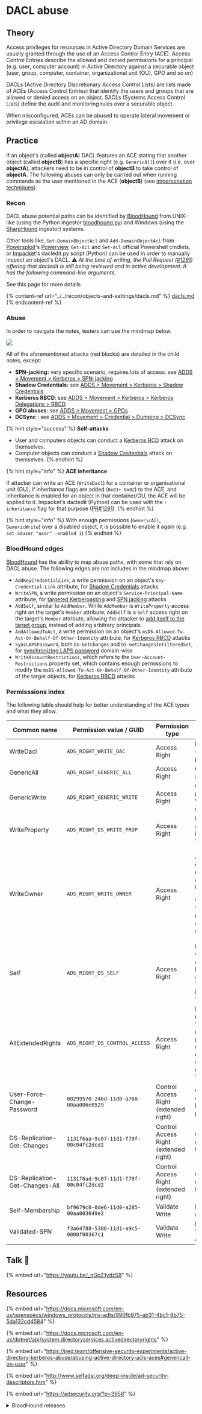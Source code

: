 # DACL abuse

## Theory

Access privileges for resources in Active Directory Domain Services are usually granted through the use of an Access Control Entry (ACE). Access Control Entries describe the allowed and denied permissions for a principal (e.g. user, computer account) in Active Directory against a securable object (user, group, computer, container, organizational unit (OU), GPO and so on)

DACLs (Active Directory Discretionary Access Control Lists) are lists made of ACEs (Access Control Entries) that identify the users and groups that are allowed or denied access on an object. SACLs (Systems Access Control Lists) define the audit and monitoring rules over a securable object.

When misconfigured, ACEs can be abused to operate lateral movement or privilege escalation within an AD domain.

## Practice

If an object's (called **objectA**) DACL features an ACE stating that another object (called **objectB**) has a specific right (e.g. `GenericAll`) over it (i.e. over **objectA**), attackers need to be in control of **objectB** to take control of **objectA**. The following abuses can only be carried out when running commands as the user mentioned in the ACE (**objectB**) (see [impersonation techniques](../../../redteam/credentials/impersonation.md)).

### Recon

DACL abuse potential paths can be identified by [BloodHound](broken-reference) from UNIX-like (using the Python ingestor [bloodhound.py](https://github.com/fox-it/BloodHound.py)) and Windows (using the [SharpHound](https://github.com/BloodHoundAD/SharpHound3) ingestor) systems.

Other tools like, `Get-DomainObjectAcl` and `Add-DomainObjectAcl` from [Powersploit](https://github.com/PowerShellMafia/PowerSploit/)'s [Powerview](https://github.com/PowerShellMafia/PowerSploit/blob/dev/Recon/PowerView.ps1), `Get-Acl` and `Set-Acl` official Powershell cmdlets, or [Impacket](https://github.com/SecureAuthCorp/impacket)'s dacledit.py script (Python) can be used in order to manually inspect an object's DACL. :warning: _At the time of writing, the Pull Request (_[_#1291_](https://github.com/SecureAuthCorp/impacket/pull/1291)_) offering that dacledit is still being reviewed and in active development. It has the following command-line arguments._

See this page for more details

{% content-ref url="../../recon/objects-and-settings/dacls.md" %}
[dacls.md](../../recon/objects-and-settings/dacls.md)
{% endcontent-ref %}

### Abuse

In order to navigate the notes, testers can use the mindmap below.

![](<../../../.gitbook/assets/spaces\_-MHRw3PMJtbDDjbxm5ub\_uploads\_ntRNzbqz7Ji1ZB1kjrqp\_DACL abuse-dark.png>)

All of the aforementioned attacks (red blocks) are detailed in the child notes, except:

* **SPN-jacking:** very specific scenario, requires lots of access: see [ADDS > Movement > Kerberos > SPN-jacking](../kerberos/spn-jacking.md)
* **Shadow Credentials:** see [ADDS > Movement > Kerberos > Shadow Credentials](../kerberos/shadow-credentials.md)
* **Kerberos RBCD**: see [ADDS > Movement > Kerberos > Kerberos Delegations > RBCD](../kerberos/delegations/rbcd.md)
* **GPO abuses**: see [ADDS > Movement > GPOs](../group-policies.md)
* **DCSync** : see [ADDS > Movement > Credential > Dumping > DCSync](../../../redteam/credentials/dumping/os-credentials/windows-and-active-directory/dcsync.md)

{% hint style="success" %}
**Self-attacks**

* User and computers objects can conduct a [Kerberos RCD](../kerberos/delegations/#resource-based-constrained-delegations-rbcd) attack on themselves.
* Computer objects can conduct a [Shadow Credentials](../kerberos/shadow-credentials.md) attack on themselves.
{% endhint %}

{% hint style="info" %}
**ACE inheritance**

If attacker can write an ACE (`WriteDacl`) for a container or organisational unit (OU), if inheritance flags are added (`0x01+ 0x02`) to the ACE, and inheritance is enabled for an object in that container/OU, the ACE will be applied to it. Impacket's dacledit (Python) can be used with the `-inheritance` flag for that purpose ([PR#1291](https://github.com/fortra/impacket/pull/1291)).
{% endhint %}

{% hint style="info" %}
With enough permissions (`GenericAll`, `GenericWrite`) over a disabled object, it is possible to enable it again (e.g. `set-aduser "user" -enabled 1`)
{% endhint %}

### BloodHound edges

[BloodHound](broken-reference) has the ability to map abuse paths, with some that rely on DACL abuse. The following edges are not includes in the mindmap above:

* `AddKeyCredentialLink`, a write permission on an object's `Key-Credential-Link` attribute, for [Shadow Credentials](../kerberos/shadow-credentials.md) attacks
* `WriteSPN`, a write permission on an object's `Service-Principal-Name` attribute, for [targeted Kerberoasting](targeted-kerberoasting.md) and [SPN jacking](../kerberos/spn-jacking.md) attacks
* `AddSelf`, similar to `AddMember`. While `AddMember` is `WriteProperty` access right on the target's `Member` attribute, `AddSelf` is a `Self` access right on the target's `Member` attribute, allowing the attacker to [add itself to the target group](addmember.md), instead of adding arbitrary principals.
* `AddAllowedToAct`, a write permission on an object's `msDS-Allowed-To-Act-On-Behalf-Of-Other-Identity` attribute, for [Kerberos RBCD](../kerberos/delegations/rbcd.md) attacks
* `SyncLAPSPassword`, both `DS-GetChanges` and `DS-GetChangesInFilteredSet`, for [synchronizing LAPS password](broken-reference) domain-wise
* `WriteAccountRestrictions`, which refers to the `User-Account-Restrictions` property set, which contains enough permissions to modify the `msDS-Allowed-To-Act-On-Behalf-Of-Other-Identity` attribute of the target objects, for [Kerberos RBCD](../kerberos/delegations/rbcd.md) attacks

### Permisssions index

The following table should help for better understanding of the ACE types and what they allow.

| Common name                    | Permission value / GUID                | Permission type                       | Description                                                                                                                                                                                                 |
| ------------------------------ | -------------------------------------- | ------------------------------------- | ----------------------------------------------------------------------------------------------------------------------------------------------------------------------------------------------------------- |
| WriteDacl                      | `ADS_RIGHT_WRITE_DAC`                  | Access Right                          | Edit the object's DACL (i.e. "inbound" permissions).                                                                                                                                                        |
| GenericAll                     | `ADS_RIGHT_GENERIC_ALL`                | Access Right                          | Combination of almost all other rights.                                                                                                                                                                     |
| GenericWrite                   | `ADS_RIGHT_GENERIC_WRITE`              | Access Right                          | Combination of write permissions (Self, WriteProperty) among other things.                                                                                                                                  |
| WriteProperty                  | `ADS_RIGHT_DS_WRITE_PROP`              | Access Right                          | Edit one of the object's attributes. The attribute is referenced by an "ObjectType GUID".                                                                                                                   |
| WriteOwner                     | `ADS_RIGHT_WRITE_OWNER`                | Access Right                          | <p>Assume the ownership of the object (i.e. new owner of the victim = attacker, cannot be set to another user).</p><p>With the "SeRestorePrivilege" right it is possible to specify an arbitrary owner.</p> |
| Self                           | `ADS_RIGHT_DS_SELF`                    | Access Right                          | Perform "Validated writes" (i.e. edit an attribute's value and have that value verified and validate by AD). The "Validated writes" is referenced by an "ObjectType GUID".                                  |
| AllExtendedRights              | `ADS_RIGHT_DS_CONTROL_ACCESS`          | Access Right                          | Peform "Extended rights". "AllExtendedRights" refers to that permission being unrestricted. This right can be restricted by specifying the extended right in the "ObjectType GUID".                         |
| User-Force-Change-Password     | `00299570-246d-11d0-a768-00aa006e0529` | Control Access Right (extended right) | Change the password of the object without having to know the previous one.                                                                                                                                  |
| DS-Replication-Get-Changes     | `1131f6aa-9c07-11d1-f79f-00c04fc2dcd2` | Control Access Right (extended right) | One of the two extended rights needed to operate a [DCSync](https://www.thehacker.recipes/ad/movement/credentials/dumping/dcsync).                                                                          |
| DS-Replication-Get-Changes-All | `1131f6ad-9c07-11d1-f79f-00c04fc2dcd2` | Control Access Right (extended right) | One of the two extended rights needed to operate a [DCSync](https://www.thehacker.recipes/ad/movement/credentials/dumping/dcsync).                                                                          |
| Self-Membership                | `bf9679c0-0de6-11d0-a285-00aa003049e2` | Validate Write                        | Edit the "member" attribute of the object.                                                                                                                                                                  |
| Validated-SPN                  | `f3a64788-5306-11d1-a9c5-0000f80367c1` | Validate Write                        | Edit the "servicePrincipalName" attribute of the object.                                                                                                                                                    |

## Talk :microphone:

{% embed url="https://youtu.be/_nGpZ1ydzS8" %}

## Resources

{% embed url="https://docs.microsoft.com/en-us/openspecs/windows_protocols/ms-adts/990fb975-ab31-4bc1-8b75-5da132cd4584" %}

{% embed url="https://docs.microsoft.com/en-us/dotnet/api/system.directoryservices.activedirectoryrights" %}

{% embed url="https://ired.team/offensive-security-experiments/active-directory-kerberos-abuse/abusing-active-directory-acls-aces#genericall-on-user" %}

{% embed url="http://www.selfadsi.org/deep-inside/ad-security-descriptors.htm" %}

{% embed url="https://adsecurity.org/?p=3658" %}

<details>

<summary>BloodHound releases</summary>

[https://medium.com/@\_wald0/bloodhound-1-3-the-acl-attack-path-update-74aa56c5eb3a](https://medium.com/@\_wald0/bloodhound-1-3-the-acl-attack-path-update-74aa56c5eb3a)

[https://blog.cptjesus.com/posts/bloodhound20/](https://blog.cptjesus.com/posts/bloodhound20/)

[https://posts.specterops.io/introducing-bloodhound-3-0-c00e77ff0aa6](https://posts.specterops.io/introducing-bloodhound-3-0-c00e77ff0aa6)

[https://posts.specterops.io/introducing-bloodhound-4-0-the-azure-update-9b2b26c5e350](https://posts.specterops.io/introducing-bloodhound-4-0-the-azure-update-9b2b26c5e350)

[https://posts.specterops.io/introducing-bloodhound-4-1-the-three-headed-hound-be3c4a808146](https://posts.specterops.io/introducing-bloodhound-4-1-the-three-headed-hound-be3c4a808146)

[https://posts.specterops.io/introducing-bloodhound-4-2-the-azure-refactor-1cff734938bd](https://posts.specterops.io/introducing-bloodhound-4-2-the-azure-refactor-1cff734938bd)

</details>
